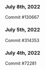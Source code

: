 ### July 8th, 2022

Commit #130667

### July 5th, 2022

Commit #314353


### July 4th, 2022

Commit #72281
